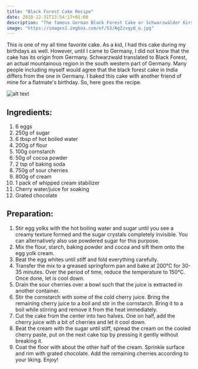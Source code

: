 ```yaml
---
title: "Black Forest Cake Recipe"
date: 2018-12-31T13:54:17+01:00
description: "The famous German Black Forest Cake or Schwarzwälder Kirschkuchen as said in German"
image: "https://images2.imgbox.com/ef/53/AgZzxqyQ_o.jpg"
---
```


This is one of my all time favorite cake. As a kid, I had this cake during my birthdays as well. However, until I came to Germany, I did not know that the cake has its origin from Germany. Schwarzwald translated to Black Forest, an actual mountainous region in the south western part of Germany. Many people including myself would agree that the black forest cake in India differs from the one in Germany. I baked this cake with another friend of mine for a flatmate's birthday. So, here goes the recipe.

![alt text](https://images2.imgbox.com/ef/53/AgZzxqyQ_o.jpg "Black Forest Cake")

## Ingredients:

1. 6 eggs
2. 250g of sugar
3. 6 tbsp of hot boiled water
4. 200g of flour
5. 100g cornstarch
6. 50g of cocoa powder
7. 2 tsp of baking soda
8. 750g of sour cherries
9. 800g of cream
10. 1 pack of whipped cream stabilizer
11. Cherry water/juice for soaking
12. Grated chocolate

## Preparation:

1. Stir egg yolks with the hot boiling water and sugar until you see a creamy texture formed and the sugar crystals completely invisible. You can alternatively also use powdered sugar for this purpose.
2. Mix the flour, starch, baking powder and cocoa and sift them onto the egg yolk cream.
3. Beat the egg whites until stiff and fold everything carefully.
4. Transfer the mix to a greased springform pan and bake at 200°C for 30-35 minutes. Over the period of time, reduce the temperature to 150°C. Once done, let is cool down.
5. Drain the sour cherries over a bowl such that the juice is extracted in another container.
6. Stir the cornstarch with some of the cold cherry juice. Bring the remaining cherry juice to a boil and stir in the cornstarch. Bring it to a boil while stirring and remove it from the heat immediately.
7. Cut the cake from the center into two halves. One on half, add the cherry juice with a bit of cherries and let it cool down.
8. Beat the cream with the sugar until stiff, spread the cream on the cooled cherry paste, put on the next cake top by pressing it gently without breaking it.
9. Coat the floor with about the other half of the cream. Sprinkle surface and rim with grated chocolate. Add the remaining cherries according to your liking. Enjoy!
